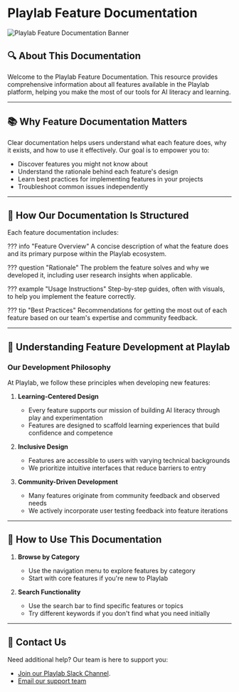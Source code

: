# **Playlab Feature Documentation**

![Playlab Feature Documentation Banner](path/to/feature-docs-banner.png)

## **🔍 About This Documentation**

Welcome to the Playlab Feature Documentation. This resource provides comprehensive information about all features available in the Playlab platform, helping you make the most of our tools for AI literacy and learning.

---

## **📚 Why Feature Documentation Matters**

Clear documentation helps users understand what each feature does, why it exists, and how to use it effectively. Our goal is to empower you to:

* Discover features you might not know about
* Understand the rationale behind each feature's design
* Learn best practices for implementing features in your projects
* Troubleshoot common issues independently

---

## **🧩 How Our Documentation Is Structured**

Each feature documentation includes:

??? info "Feature Overview"
    A concise description of what the feature does and its primary purpose within the Playlab ecosystem.

??? question "Rationale"
    The problem the feature solves and why we developed it, including user research insights when applicable.

??? example "Usage Instructions"
    Step-by-step guides, often with visuals, to help you implement the feature correctly.

??? tip "Best Practices"
    Recommendations for getting the most out of each feature based on our team's expertise and community feedback.

---

## **🧠 Understanding Feature Development at Playlab**

### Our Development Philosophy

At Playlab, we follow these principles when developing new features:

1. **Learning-Centered Design**
   * Every feature supports our mission of building AI literacy through play and experimentation
   * Features are designed to scaffold learning experiences that build confidence and competence

2. **Inclusive Design**
   * Features are accessible to users with varying technical backgrounds
   * We prioritize intuitive interfaces that reduce barriers to entry

3. **Community-Driven Development**
   * Many features originate from community feedback and observed needs
   * We actively incorporate user testing feedback into feature iterations

---
## **🔄 How to Use This Documentation**

1. **Browse by Category**
   * Use the navigation menu to explore features by category
   * Start with core features if you're new to Playlab

2. **Search Functionality**
   * Use the search bar to find specific features or topics
   * Try different keywords if you don't find what you need initially

---

## **📣 Contact Us**

Need additional help? Our team is here to support you:

* [Join our Playlab Slack Channel]([link/to/forum](https://join.slack.com/t/playlabcommunity/shared_invite/zt-31mhwj7nl-49e1Mw5fYpyHJGOFyDIFtA)).
* [Email our support team](mailto:support@playlab.ai)